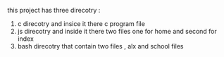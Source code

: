 this project has three direcotry :
1. c direcotry and insice it there c program file 
2. js direcotry and inside it there two files one for home and second for index 
3. bash direcotry that contain two files , alx and school files
